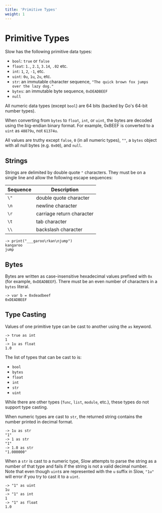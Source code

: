 ```yaml
---
title: 'Primitive Types'
weight: 1
---
```


# Primitive Types

Slow has the following primitive data types:

- `bool`: `true` or `false`
- `float`: `1.`, `2.1`, `3.14`, `.02` etc.
- `int`: `1`, `2`, `-1`, etc.
- `uint`: `0u`, `1u`, `2u`, etc.
- `str`: an immutable character sequence, `"The quick brown fox jumps over the lazy dog."`
- `bytes`: an immutable byte sequence, `0xDEADBEEF`
- `null`

All numeric data types (except `bool`) are 64 bits (backed by Go's 64-bit number types).

When converting from `bytes` to `float`, `int`, or `uint`, the bytes are decoded using the big-endian binary format. For example, 0xBEEF is converted to a `uint` as `48879u`, not `61374u`.

All values are truthy except `false`, `0` (in all numeric types), `""`, a `bytes` object with all null bytes (e.g. `0x00`), and `null`.

## Strings

Strings are delimited by double quote `"` characters. They must be on a single line and allow the following escape sequences:

| Sequence | Description               |
|----------|---------------------------|
| `\"`     | double quote character    |
| `\n`     | newline character         |
| `\r`     | carriage return character |
| `\t`     | tab character             |
| `\\`     | backslash character       |

```
-> print("___garoo\rkan\njump")
kangaroo
jump
```

## Bytes

Bytes are written as case-insensitive hexadecimal values prefixed with `0x` (for example, `0xDEADBEEF`). There must be an even number of characters in a `bytes` literal.

```
-> var b = 0xdeadbeef
0xDEADBEEF
```

## Type Casting

Values of one primitive type can be cast to another using the `as` keyword.

```
-> true as int
1
-> 1u as float
1.0
```

The list of types that can be cast to is:

- `bool`
- `bytes`
- `float`
- `int`
- `str`
- `uint`

While there are other types (`func`, `list`, `module`, etc.), these types do not support type casting.

When numeric types are cast to `str`, the returned string contains the number printed in decimal format.

```
-> 1u as str
"1"
-> 1 as str
"1"
-> 1.0 as str
"1.000000"
```

When a `str` is cast to a numeric type, Slow attempts to parse the string as a number of that type and fails if the string is not a valid decimal number. Note that even though `uint`s are represented with the `u` suffix in Slow, `"1u"` will error if you try to cast it to a `uint`.

```
-> "1" as uint
1u
-> "1" as int
1
-> "1" as float
1.0
```
